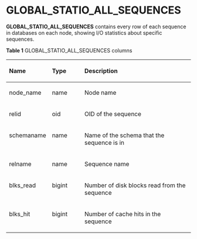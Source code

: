 # GLOBAL\_STATIO\_ALL\_SEQUENCES<a name="EN-US_TOPIC_0245374799"></a>

**GLOBAL\_STATIO\_ALL\_SEQUENCES**  contains every row of each sequence in databases on each node, showing I/O statistics about specific sequences. 

**Table  1**  GLOBAL\_STATIO\_ALL\_SEQUENCES columns

<a name="en-us_topic_0237122695_table12464522277"></a>
<table><thead align="left"><tr id="en-us_topic_0237122695_row632617521276"><th class="cellrowborder" valign="top" width="19.77%" id="mcps1.2.4.1.1"><p id="en-us_topic_0237122695_p1326552132711"><a name="en-us_topic_0237122695_p1326552132711"></a><a name="en-us_topic_0237122695_p1326552132711"></a><strong id="b1296818595111"><a name="b1296818595111"></a><a name="b1296818595111"></a>Name</strong></p>
</th>
<th class="cellrowborder" valign="top" width="18.060000000000002%" id="mcps1.2.4.1.2"><p id="en-us_topic_0237122695_p1327652142717"><a name="en-us_topic_0237122695_p1327652142717"></a><a name="en-us_topic_0237122695_p1327652142717"></a><strong id="b1662714612519"><a name="b1662714612519"></a><a name="b1662714612519"></a>Type</strong></p>
</th>
<th class="cellrowborder" valign="top" width="62.17%" id="mcps1.2.4.1.3"><p id="en-us_topic_0237122695_p1732715216272"><a name="en-us_topic_0237122695_p1732715216272"></a><a name="en-us_topic_0237122695_p1732715216272"></a><strong id="b1930520795114"><a name="b1930520795114"></a><a name="b1930520795114"></a>Description</strong></p>
</th>
</tr>
</thead>
<tbody><tr id="en-us_topic_0237122695_row113272052162710"><td class="cellrowborder" valign="top" width="19.77%" headers="mcps1.2.4.1.1 "><p id="en-us_topic_0237122695_p4327195215278"><a name="en-us_topic_0237122695_p4327195215278"></a><a name="en-us_topic_0237122695_p4327195215278"></a>node_name</p>
</td>
<td class="cellrowborder" valign="top" width="18.060000000000002%" headers="mcps1.2.4.1.2 "><p id="en-us_topic_0237122695_p19327752122718"><a name="en-us_topic_0237122695_p19327752122718"></a><a name="en-us_topic_0237122695_p19327752122718"></a>name</p>
</td>
<td class="cellrowborder" valign="top" width="62.17%" headers="mcps1.2.4.1.3 "><p id="en-us_topic_0237122695_p153288529275"><a name="en-us_topic_0237122695_p153288529275"></a><a name="en-us_topic_0237122695_p153288529275"></a>Node name</p>
</td>
</tr>
<tr id="en-us_topic_0237122695_row23281552102710"><td class="cellrowborder" valign="top" width="19.77%" headers="mcps1.2.4.1.1 "><p id="en-us_topic_0237122695_p132835242711"><a name="en-us_topic_0237122695_p132835242711"></a><a name="en-us_topic_0237122695_p132835242711"></a>relid</p>
</td>
<td class="cellrowborder" valign="top" width="18.060000000000002%" headers="mcps1.2.4.1.2 "><p id="en-us_topic_0237122695_p2328185220274"><a name="en-us_topic_0237122695_p2328185220274"></a><a name="en-us_topic_0237122695_p2328185220274"></a>oid</p>
</td>
<td class="cellrowborder" valign="top" width="62.17%" headers="mcps1.2.4.1.3 "><p id="en-us_topic_0237122695_p63281152142714"><a name="en-us_topic_0237122695_p63281152142714"></a><a name="en-us_topic_0237122695_p63281152142714"></a>OID of the sequence</p>
</td>
</tr>
<tr id="en-us_topic_0237122695_row33281152122713"><td class="cellrowborder" valign="top" width="19.77%" headers="mcps1.2.4.1.1 "><p id="en-us_topic_0237122695_p1432845282718"><a name="en-us_topic_0237122695_p1432845282718"></a><a name="en-us_topic_0237122695_p1432845282718"></a>schemaname</p>
</td>
<td class="cellrowborder" valign="top" width="18.060000000000002%" headers="mcps1.2.4.1.2 "><p id="en-us_topic_0237122695_p1832875214272"><a name="en-us_topic_0237122695_p1832875214272"></a><a name="en-us_topic_0237122695_p1832875214272"></a>name</p>
</td>
<td class="cellrowborder" valign="top" width="62.17%" headers="mcps1.2.4.1.3 "><p id="en-us_topic_0237122695_p18328125212273"><a name="en-us_topic_0237122695_p18328125212273"></a><a name="en-us_topic_0237122695_p18328125212273"></a>Name of the schema that the sequence is in</p>
</td>
</tr>
<tr id="en-us_topic_0237122695_row12328105214279"><td class="cellrowborder" valign="top" width="19.77%" headers="mcps1.2.4.1.1 "><p id="en-us_topic_0237122695_p153291052182712"><a name="en-us_topic_0237122695_p153291052182712"></a><a name="en-us_topic_0237122695_p153291052182712"></a>relname</p>
</td>
<td class="cellrowborder" valign="top" width="18.060000000000002%" headers="mcps1.2.4.1.2 "><p id="en-us_topic_0237122695_p103292052192718"><a name="en-us_topic_0237122695_p103292052192718"></a><a name="en-us_topic_0237122695_p103292052192718"></a>name</p>
</td>
<td class="cellrowborder" valign="top" width="62.17%" headers="mcps1.2.4.1.3 "><p id="en-us_topic_0237122695_p2329105211271"><a name="en-us_topic_0237122695_p2329105211271"></a><a name="en-us_topic_0237122695_p2329105211271"></a>Sequence name</p>
</td>
</tr>
<tr id="en-us_topic_0237122695_row1732915214271"><td class="cellrowborder" valign="top" width="19.77%" headers="mcps1.2.4.1.1 "><p id="en-us_topic_0237122695_p3329552112710"><a name="en-us_topic_0237122695_p3329552112710"></a><a name="en-us_topic_0237122695_p3329552112710"></a>blks_read</p>
</td>
<td class="cellrowborder" valign="top" width="18.060000000000002%" headers="mcps1.2.4.1.2 "><p id="en-us_topic_0237122695_p1732995242716"><a name="en-us_topic_0237122695_p1732995242716"></a><a name="en-us_topic_0237122695_p1732995242716"></a>bigint</p>
</td>
<td class="cellrowborder" valign="top" width="62.17%" headers="mcps1.2.4.1.3 "><p id="en-us_topic_0237122695_p15329115210279"><a name="en-us_topic_0237122695_p15329115210279"></a><a name="en-us_topic_0237122695_p15329115210279"></a>Number of disk blocks read from the sequence</p>
</td>
</tr>
<tr id="en-us_topic_0237122695_row1532935242718"><td class="cellrowborder" valign="top" width="19.77%" headers="mcps1.2.4.1.1 "><p id="en-us_topic_0237122695_p17329185212716"><a name="en-us_topic_0237122695_p17329185212716"></a><a name="en-us_topic_0237122695_p17329185212716"></a>blks_hit</p>
</td>
<td class="cellrowborder" valign="top" width="18.060000000000002%" headers="mcps1.2.4.1.2 "><p id="en-us_topic_0237122695_p1232975210276"><a name="en-us_topic_0237122695_p1232975210276"></a><a name="en-us_topic_0237122695_p1232975210276"></a>bigint</p>
</td>
<td class="cellrowborder" valign="top" width="62.17%" headers="mcps1.2.4.1.3 "><p id="en-us_topic_0237122695_p14329105292719"><a name="en-us_topic_0237122695_p14329105292719"></a><a name="en-us_topic_0237122695_p14329105292719"></a>Number of cache hits in the sequence</p>
</td>
</tr>
</tbody>
</table>

